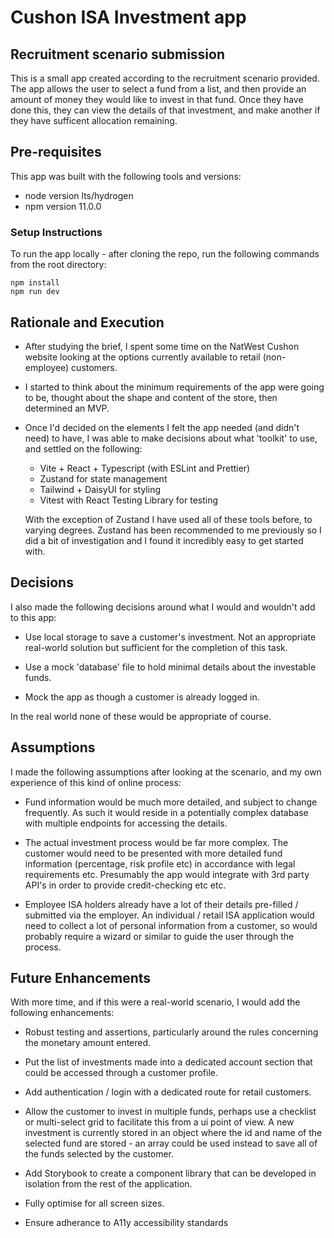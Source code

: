 # Cushon ISA Investment app

## Recruitment scenario submission

This is a small app created according to the recruitment scenario provided.  The app allows the user to select a fund from a list, and then provide an amount of money they would like to invest in that fund.  Once they have done this, they can view the details of that investment, and make another if they have sufficent allocation remaining.


## Pre-requisites

This app was built with the following tools and versions:

- node version lts/hydrogen
- npm version 11.0.0 

### Setup Instructions

To run the app locally - after cloning the repo, run the following commands from the root directory:

```
npm install
npm run dev
```



## Rationale and Execution

- After studying the brief, I spent some time on the NatWest Cushon website looking at the options currently available to retail (non-employee) customers.  

- I started to think about the minimum requirements of the app were going to be, thought about the shape and content of the store, then determined an MVP.

- Once I'd decided on the elements I felt the app needed (and didn't need) to have, I was able to make decisions about what 'toolkit' to use, and settled on the following:

  - Vite + React + Typescript (with ESLint and Prettier)
  - Zustand for state management
  - Tailwind + DaisyUI for styling
  - Vitest with React Testing Library for testing

  With the exception of Zustand I have used all of these tools before, to varying degrees.  Zustand has been recommended to me previously so I did a bit of investigation and I found it incredibly easy to get started with.

## Decisions

I also made the following decisions around what I would and wouldn't add to this app:

- Use local storage to save a customer's investment. Not an appropriate real-world solution but sufficient for the completion of this task.

- Use a mock 'database' file to hold minimal details about the investable funds.

- Mock the app as though a customer is already logged in.

In the real world none of these would be appropriate of course.

## Assumptions

I made the following assumptions after looking at the scenario, and my own experience of this kind of online process:

- Fund information would be much more detailed, and subject to change frequently.  As such it would reside in a potentially complex database with multiple endpoints for accessing the details.

- The actual investment process would be far more complex.  The customer would need to be presented with more detailed fund information (percentage, risk profile etc) in accordance with legal requirements etc.  Presumably the app would integrate with 3rd party API's in order to provide credit-checking etc etc.

- Employee ISA holders already have a lot of their details pre-filled / submitted via the employer.  An individual / retail ISA application would need to collect a lot of personal information from a customer, so would probably require a wizard or similar to guide the user through the process.


## Future Enhancements

With more time, and if this were a real-world scenario, I would add the following enhancements:

- Robust testing and assertions, particularly around the rules concerning the monetary amount entered.

- Put the list of investments made into a dedicated account section that could be accessed through a customer profile.

- Add authentication / login with a dedicated route for retail customers.

- Allow the customer to invest in multiple funds, perhaps use a checklist or multi-select grid to facilitate this from a ui point of view.  A new investment is currently stored in an object where the id and name of the selected fund are stored - an array could be used instead to save all of the funds selected by the customer.

- Add Storybook to create a component library that can be developed in isolation from the rest of the application.

- Fully optimise for all screen sizes.

- Ensure adherance to A11y accessibility standards
